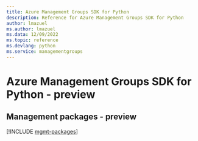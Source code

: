 ```yaml
---
title: Azure Management Groups SDK for Python
description: Reference for Azure Management Groups SDK for Python
author: lmazuel
ms.author: lmazuel
ms.data: 12/09/2022
ms.topic: reference
ms.devlang: python
ms.service: managementgroups
---
```

# Azure Management Groups SDK for Python - preview

## Management packages - preview
[!INCLUDE [mgmt-packages](management-groups-mgmt-index.md)]
